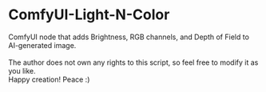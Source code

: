 # ComfyUI-Light-N-Color

ComfyUI node that adds Brightness, RGB channels, and Depth of Field to AI-generated image.<br>
<br>
The author does not own any rights to this script, so feel free to modify it as you like.<br>
Happy creation! Peace :)
